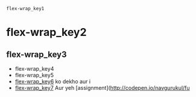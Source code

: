 ```ngMeta
flex-wrap_key1
```
# flex-wrap_key2
## flex-wrap_key3
- flex-wrap_key4
- flex-wrap_key5
- [flex-wrap_key6](http://codepen.io/navgurukul/pen/WRBRPL) ko dekho aur i
- [flex-wrap_key7](http://codepen.io/navgurukul/full/ggJrpY/) Aur yeh [assignment](http://codepen.io/navgurukul/fu
